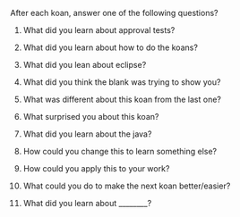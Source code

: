 After each koan, answer one of the following questions?

1.	What did you learn about approval tests?

2.	What did you learn about how to do the koans?

3.	What did you lean about eclipse?

4.	What did you think the blank was trying to show you?

5.	What was different about this koan from the last one?

6.	What surprised you about this koan?

7.	What did you learn about the java?

8.	How could you change this to learn something else?

9.	How could you apply this to your work?

10.	 What could you do to make the next koan better/easier?

11.	What did you learn about ________?
